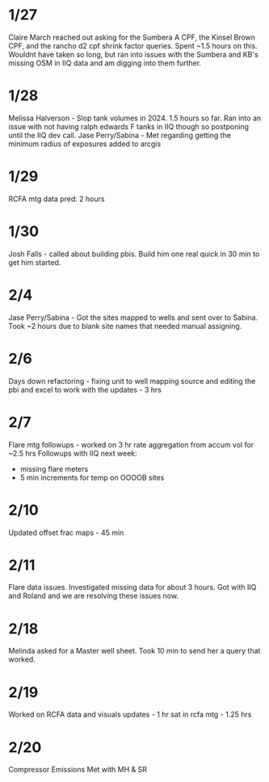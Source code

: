 # 1/27 
Claire March reached out asking for the Sumbera A CPF, the Kinsel Brown CPF, and the rancho d2 cpf shrink factor queries. 
Spent ~1.5 hours on this. Wouldnt have taken so long, but ran into issues with the Sumbera and KB's missing OSM in IIQ data and am digging into them further.


# 1/28
Melissa Halverson - Slop tank volumes in 2024. 1.5 hours so far. Ran into an issue with not having ralph edwards F tanks in IIQ though so postponing until the IIQ dev call.
Jase Perry/Sabina - Met regarding getting the minimum  radius of exposures  added to arcgis 

# 1/29 
RCFA mtg data pred: 2 hours 

# 1/30
Josh Falls - called about building pbis. Build him one real quick in 30 min to get him started.

# 2/4 
Jase Perry/Sabina - Got the sites mapped to wells and sent over to Sabina. Took ~2 hours due to blank site names that needed manual assigning. 

# 2/6
Days down refactoring - fixing unit to well mapping source and editing the pbi and excel to work with the updates - 3 hrs

# 2/7
Flare mtg followups - worked on 3 hr rate aggregation from accum vol for ~2.5 hrs
Followups with IIQ next week:
- missing flare meters
- 5 min increments for temp on OOOOB sites


# 2/10
Updated offset frac maps - 45 min

# 2/11
Flare data issues. Investigated missing data for about 3 hours. Got with IIQ and Roland and we are resolving these issues now. 

# 2/18 
Melinda asked for a Master well sheet. Took 10 min to send her a query that worked. 

# 2/19
Worked on RCFA data and visuals updates - 1 hr 
sat in rcfa mtg - 1.25 hrs 

# 2/20 
Compressor Emissions Met with MH & SR  